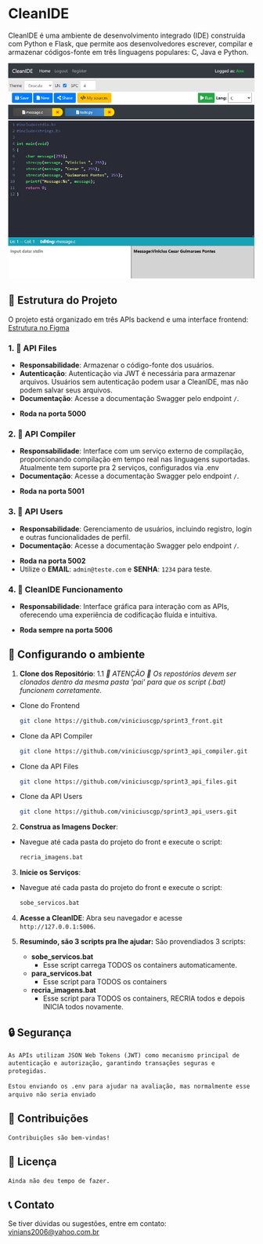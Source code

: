 # CleanIDE

CleanIDE é uma ambiente de desenvolvimento integrado (IDE) construída com Python e Flask, que permite aos desenvolvedores escrever, compilar e armazenar códigos-fonte em três linguagens populares: C, Java e Python.

![Imagem da Interface](https://github.com/viniciuscgp/sprint3_front/blob/main/app/static/images/clean_ide.png) 

## 📁 Estrutura do Projeto

O projeto está organizado em três APIs backend e uma interface frontend:
[Estrutura no Figma](https://www.figma.com/file/JJIe2fnt54zFJec0kABbbL/CleanIDE?type=design&node-id=0%3A1&mode=design&t=iXowJw1r0zspK2bS-1)

### 1. 📂 API Files

- **Responsabilidade**: Armazenar o código-fonte dos usuários.
- **Autenticação**: Autenticação via JWT é necessária para armazenar arquivos. Usuários sem autenticação podem usar a CleanIDE, mas não podem salvar seus arquivos.
- **Documentação**: Acesse a documentação Swagger pelo endpoint `/`. 
+ **Roda na porta 5000**

### 2. 📂 API Compiler

- **Responsabilidade**: Interface com um serviço externo de compilação, proporcionando compilação em tempo real nas linguagens suportadas. Atualmente tem suporte pra 2 serviços, configurados via .env
- **Documentação**: Acesse a documentação Swagger pelo endpoint `/`. 
+ **Roda na porta 5001**

### 3. 📂 API Users

- **Responsabilidade**: Gerenciamento de usuários, incluindo registro, login e outras funcionalidades de perfil.
- **Documentação**: Acesse a documentação Swagger pelo endpoint `/`. 
+ **Roda na porta 5002**
+ Utilize o **EMAIL**: ``admin@teste.com`` e **SENHA**: ``1234`` para teste.
### 4. 📂 CleanIDE Funcionamento

- **Responsabilidade**: Interface gráfica para interação com as APIs, oferecendo uma experiência de codificação fluída e intuitiva. 
+ **Roda sempre na porta 5006**

## 🚀 Configurando o ambiente
1. **Clone dos Repositório**:
1.1 *🚨 ATENÇÃO 🚨 Os repostóríos devem ser clonados dentro da mesma pasta 'pai' para que os script (.bat) funcionem corretamente.*
+ Clone do Frontend
   ```bash
   git clone https://github.com/viniciuscgp/sprint3_front.git

+ Clone da API Compiler   
    ```bash
    git clone https://github.com/viniciuscgp/sprint3_api_compiler.git
    ```

+ Clone da API Files
    ```bash
    git clone https://github.com/viniciuscgp/sprint3_api_files.git
    ```

+ Clone da API Users
    ```bash
    git clone https://github.com/viniciuscgp/sprint3_api_users.git
    ```

2. **Construa as Imagens Docker**:
+ Navegue até cada pasta do projeto do front e execute o script:
    ```bash
    recria_imagens.bat
    ```
3. **Inicie os Serviços**:
+ Navegue até cada pasta do projeto do front e execute o script:
    ```bash
    sobe_servicos.bat
    ```

4. **Acesse a CleanIDE**:
    Abra seu navegador e acesse `http://127.0.0.1:5006`.

6. **Resumindo, são 3 scripts pra lhe ajudar:**
    São provendiados 3 scripts:
    - **sobe_servicos.bat**
        + Esse script carrega TODOS os containers automaticamente. 
    - **para_servicos.bat**
        + Esse script para TODOS os containers
    - **recria_imagens.bat**
        + Esse script para TODOS os containers, RECRIA todos e depois INICIA todos novamente.

## 🔒 Segurança

    As APIs utilizam JSON Web Tokens (JWT) como mecanismo principal de autenticação e autorização, garantindo transações seguras e protegidas. 

``Estou enviando os .env para ajudar na avaliação, mas normalmente esse arquivo não seria enviado``

## 🤝 Contribuições

    Contribuições são bem-vindas! 

## 📜 Licença

    Ainda não deu tempo de fazer.

## 📞 Contato

Se tiver dúvidas ou sugestões, entre em contato: [vinians2006@yahoo.com.br](mailto:vinians2006@yahoo.com.br)

